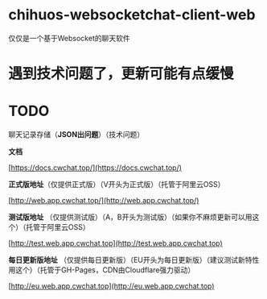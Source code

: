 # chihuos-websocketchat-client-web

仅仅是一个基于Websocket的聊天软件

# 遇到技术问题了，更新可能有点缓慢

# TODO

聊天记录存储（__JSON出问题__）（技术问题）

__文档__ 

[https://docs.cwchat.top/](https://docs.cwchat.top/)

__正式版地址__（仅提供正式版）（V开头为正式版）（托管于阿里云OSS）

[http://web.app.cwchat.top/](http://web.app.cwchat.top/)

__测试版地址__ （仅提供测试版）（A，B开头为测试版）（如果你不麻烦更新可以用这个）（托管于阿里云OSS）

[http://test.web.app.cwchat.top](http://test.web.app.cwchat.top)

__每日更新版地址__ （仅提供每日更新版）（EU开头为每日更新版）（建议测试新特性用这个）（托管于GH-Pages，CDN由Cloudflare强力驱动）

[http://eu.web.app.cwchat.top](http://eu.web.app.cwchat.top)
